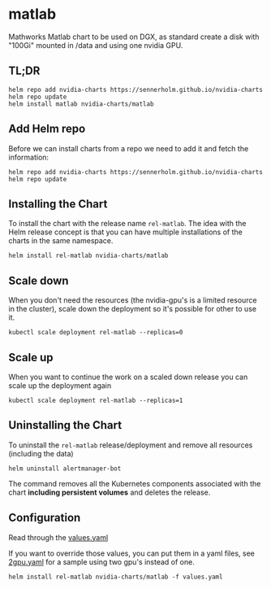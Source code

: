 # matlab

Mathworks Matlab chart to be used on DGX, as standard create a disk with "100Gi" mounted in /data and using one nvidia GPU.

## TL;DR

```console
helm repo add nvidia-charts https://sennerholm.github.io/nvidia-charts
helm repo update
helm install matlab nvidia-charts/matlab
```

## Add Helm repo

Before we can install charts from a repo we need to add it and fetch the information:

```console
helm repo add nvidia-charts https://sennerholm.github.io/nvidia-charts
helm repo update
```

## Installing the Chart

To install the chart with the release name `rel-matlab`. The idea with the Helm release concept is that you can have multiple installations of the charts in the same namespace.

```console
helm install rel-matlab nvidia-charts/matlab
```

## Scale down

When you don't need the resources (the nvidia-gpu's is a limited resource in the cluster), scale down the deployment so it's possible for other to use it.

```console
kubectl scale deployment rel-matlab --replicas=0
```

## Scale up

When you want to continue the work on a scaled down release you can scale up the deployment again

```console
kubectl scale deployment rel-matlab --replicas=1
```

## Uninstalling the Chart

To uninstall the `rel-matlab` release/deployment and remove all resources (including the data)

```console
helm uninstall alertmanager-bot
```

The command removes all the Kubernetes components associated with the chart **including persistent volumes** and deletes the release.

## Configuration

Read through the [values.yaml](./values.yaml)

If you want to override those values, you can put them in a yaml files, see [2gpu.yaml](./2gpu.yaml) for a sample using two gpu's instead of one.

```console
helm install rel-matlab nvidia-charts/matlab -f values.yaml
```

